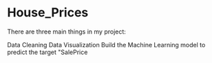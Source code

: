 # House_Prices
There are three main things in my project:

Data Cleaning
Data Visualization
Build the Machine Learning model to predict the target "SalePrice
